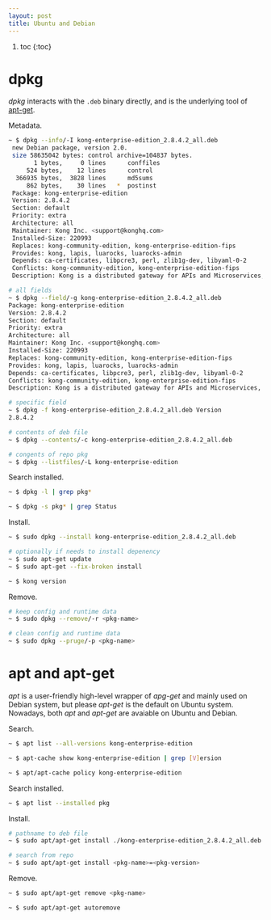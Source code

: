 ```yaml
---
layout: post
title: Ubuntu and Debian
---
```


1. toc
{:toc}

# dpkg #

*dpkg* interacts with the `.deb` binary directly, and is the underlying tool of [apt-get](#apt-and-apt-get).

Metadata.

```bash
~ $ dpkg --info/-I kong-enterprise-edition_2.8.4.2_all.deb
 new Debian package, version 2.0.
 size 58635042 bytes: control archive=104837 bytes.
       1 bytes,     0 lines      conffiles
     524 bytes,    12 lines      control
  366935 bytes,  3828 lines      md5sums
     862 bytes,    30 lines   *  postinst
 Package: kong-enterprise-edition
 Version: 2.8.4.2
 Section: default
 Priority: extra
 Architecture: all
 Maintainer: Kong Inc. <support@konghq.com>
 Installed-Size: 220993
 Replaces: kong-community-edition, kong-enterprise-edition-fips
 Provides: kong, lapis, luarocks, luarocks-admin
 Depends: ca-certificates, libpcre3, perl, zlib1g-dev, libyaml-0-2
 Conflicts: kong-community-edition, kong-enterprise-edition-fips
 Description: Kong is a distributed gateway for APIs and Microservices, focused on high performance and reliability.

# all fields
~ $ dpkg --field/-g kong-enterprise-edition_2.8.4.2_all.deb
Package: kong-enterprise-edition
Version: 2.8.4.2
Section: default
Priority: extra
Architecture: all
Maintainer: Kong Inc. <support@konghq.com>
Installed-Size: 220993
Replaces: kong-community-edition, kong-enterprise-edition-fips
Provides: kong, lapis, luarocks, luarocks-admin
Depends: ca-certificates, libpcre3, perl, zlib1g-dev, libyaml-0-2
Conflicts: kong-community-edition, kong-enterprise-edition-fips
Description: Kong is a distributed gateway for APIs and Microservices, focused on high performance and reliability.

# specific field
~ $ dpkg -f kong-enterprise-edition_2.8.4.2_all.deb Version
2.8.4.2

# contents of deb file
~ $ dpkg --contents/-c kong-enterprise-edition_2.8.4.2_all.deb

# congents of repo pkg
~ $ dpkg --listfiles/-L kong-enterprise-edition
```

Search installed.

```bash
~ $ dpkg -l | grep pkg*

~ $ dpkg -s pkg* | grep Status
```

Install.

```bash
~ $ sudo dpkg --install kong-enterprise-edition_2.8.4.2_all.deb

# optionally if needs to install depenency
~ $ sudo apt-get update
~ $ sudo apt-get --fix-broken install

~ $ kong version
```

Remove.

```bash
# keep config and runtime data
~ $ sudo dpkg --remove/-r <pkg-name>

# clean config and runtime data
~ $ sudo dpkg --pruge/-p <pkg-name>
```

# apt and apt-get #

*apt* is a user-friendly high-level wrapper of *apg-get* and mainly used on Debian system, but please *apt-get* is the default on Ubuntu system. Nowadays, both *apt* and *apt-get* are avaiable on Ubuntu and Debian.

Search.

```bash
~ $ apt list --all-versions kong-enterprise-edition

~ $ apt-cache show kong-enterprise-edition | grep [V]ersion

~ $ apt/apt-cache policy kong-enterprise-edition
```

Search installed.

```bash
~ $ apt list --installed pkg 
```

Install.

```bash
# pathname to deb file
~ $ sudo apt/apt-get install ./kong-enterprise-edition_2.8.4.2_all.deb

# search from repo
~ $ sudo apt/apt-get install <pkg-name>=<pkg-version>
```

Remove.

```bash
~ $ sudo apt/apt-get remove <pkg-name>

~ $ sudo apt/apt-get autoremove
```
